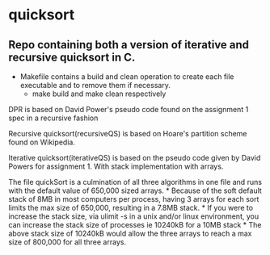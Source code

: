 # quicksort 

## Repo containing both a version of iterative and recursive quicksort in C.
* Makefile contains a build and clean operation to create each file executable and to remove them if necessary.
    * make build and make clean respectively


 DPR is based on David Power's pseudo code found on the assignment 1 spec in a recursive fashion

 Recursive quicksort(recursiveQS) is based on Hoare's partition scheme found on Wikipedia.

Iterative quicksort(iterativeQS) is based on the pseudo code given by David Powers for assignment 1. With stack implementation with arrays.

The file quickSort is a culmination of all three algorithms in one file and runs with the default value of 650,000 sized arrays.
    * Because of the soft default stack of 8MB in most computers per process, having 3 arrays for each sort limits the max size of 650,000, resulting in a 7.8MB stack. 
    * If you were to increase the stack size, via ulimit -s in a unix and/or linux environment, you can increase the stack size of processes ie 10240kB for a 10MB stack
       * The above stack size of 10240kB would allow the three arrays to reach a max size of 800,000 for all three arrays.

